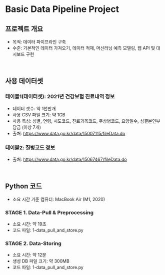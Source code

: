 # Basic Data Pipeline Project

## 프로젝트 개요
- 목적: 데이터 파이프라인 구축
- 수준: 기본적인 데이터 가져오기, 데이터 적재, 머신러닝 예측 모델링, 웹 API 및 대시보드 구현

<br>

## 사용 데이터셋
### 테이블1(데이터셋): 2021년 건강보험 진료내역 정보
- 데이터 갯수: 약 1천만개
- 사용 CSV 파일 크기: 약 1GB
- 사용 특성: 성별, 연령, 시도코드, 진료과목코드, 주상병코드, 요양일수, 심결본인부담금 (이상 7개)
- 출처: https://www.data.go.kr/data/15007115/fileData.do

### 테이블2: 질병코드 정보
- 출처: https://www.data.go.kr/data/15067467/fileData.do

<br>

## Python 코드
- 소요 시간 기준 컴퓨터: MacBook Air (M1, 2020)

### STAGE 1. Data-Pull & Preprocessing
- 소요 시간: 약 19초
- 코드 파일: 1-data_pull_and_store.py

### STAGE 2. Data-Storing
- 소요 시간: 약 12분
- 생성 DB 파일 크기: 약 300MB
- 코드 파일: 1-data_pull_and_store.py